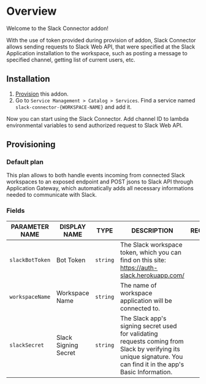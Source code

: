 # Overview

Welcome to the Slack Connector addon!

With the use of token provided during provision of addon, Slack Connector allows sending requests to Slack
Web API, that were specified at the Slack Application installation to the workspace, such as posting a
message to specified channel, getting list of current users, etc.

## Installation

1. [Provision](#provisioning) this addon.
2. Go to `Service Management > Catalog > Services`. Find a service named `slack-connector-{WORKSPACE-NAME}` and add it.

Now you can start using the Slack Connector. Add channel ID to lambda environmental variables to send authorized request to Slack Web API.

## Provisioning

### Default plan

This plan allows to both handle events incoming from connected Slack workspaces to an exposed endpoint and POST jsons to Slack API through Application Gateway, which automatically adds all necessary informations needed to communicate with Slack.

### Fields

| PARAMETER NAME | DISPLAY NAME | TYPE | DESCRIPTION | REQUIRED |
|----------------|--------------|------|-------------|:--------:|
| `slackBotToken` | Bot Token | `string` | The Slack workspace token, which you can find on this site: <https://auth-slack.herokuapp.com/> | yes |
| `workspaceName` | Workspace Name | `string` | The name of workspace application will be connected to. | yes |
| `slackSecret` | Slack Signing Secret | `string` | The Slack app's signing secret used for validating requests coming from Slack by verifying its unique signature. You can find it in the app's Basic Information. | yes |
